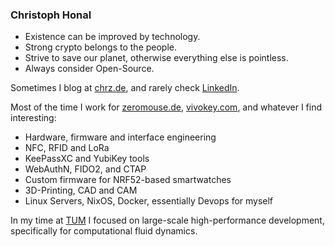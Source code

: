 ### Christoph Honal

- Existence can be improved by technology.
- Strong crypto belongs to the people.
- Strive to save our planet, otherwise everything else is pointless.
- Always consider Open-Source.

Sometimes I blog at [chrz.de](https://chrz.de), and rarely check [LinkedIn](https://www.linkedin.com/in/christoph-honal/).

Most of the time I work for [zeromouse.de](https://zeromouse.de), [vivokey.com](https://vivokey.com), and whatever I find interesting:

- Hardware, firmware and interface engineering
- NFC, RFID and LoRa
- KeePassXC and YubiKey tools
- WebAuthN, FIDO2, and CTAP
- Custom firmware for NRF52-based smartwatches
- 3D-Printing, CAD and CAM
- Linux Servers, NixOS, Docker, essentially Devops for myself

In my time at [TUM](https://www.tum.de/) I focused on large-scale high-performance development, specifically for computational fluid dynamics.
